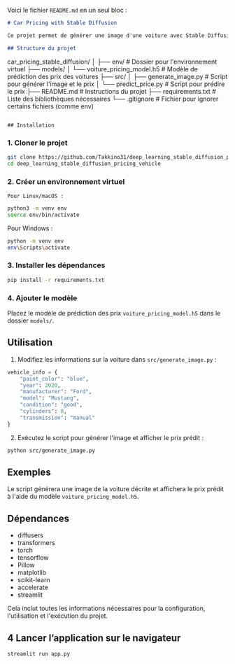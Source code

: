 Voici le fichier `README.md` en un seul bloc :

```md
# Car Pricing with Stable Diffusion

Ce projet permet de générer une image d'une voiture avec Stable Diffusion et de prédire son prix à l'aide d'un modèle de machine learning.

## Structure du projet

```
car_pricing_stable_diffusion/
│
├── env/                         # Dossier pour l'environnement virtuel
├── models/
│   └── voiture_pricing_model.h5  # Modèle de prédiction des prix des voitures
├── src/
│   ├── generate_image.py         # Script pour générer l'image et le prix
│   └── predict_price.py          # Script pour prédire le prix
├── README.md                     # Instructions du projet
├── requirements.txt              # Liste des bibliothèques nécessaires
└── .gitignore                    # Fichier pour ignorer certains fichiers (comme env)
```

## Installation
```

### 1. Cloner le projet

```bash
git clone https://github.com/Takkino31/deep_learning_stable_diffusion_pricing_vehicle
cd deep_learning_stable_diffusion_pricing_vehicle
```

### 2. Créer un environnement virtuel

```
Pour Linux/macOS :
```

```bash
python3 -m venv env
source env/bin/activate
```

Pour Windows :

```bash
python -m venv env
env\Scripts\activate
```

### 3. Installer les dépendances

```bash
pip install -r requirements.txt
```

### 4. Ajouter le modèle

Placez le modèle de prédiction des prix `voiture_pricing_model.h5` dans le dossier `models/`.

## Utilisation

1. Modifiez les informations sur la voiture dans `src/generate_image.py` :

```python
vehicle_info = {
    "paint_color": "blue",
    "year": 2020,
    "manufacturer": "Ford",
    "model": "Mustang",
    "condition": "good",
    "cylinders": 8,
    "transmission": "manual"
}
```

2. Exécutez le script pour générer l'image et afficher le prix prédit :

```bash
python src/generate_image.py
```

## Exemples

Le script générera une image de la voiture décrite et affichera le prix prédit à l'aide du modèle `voiture_pricing_model.h5`.

## Dépendances

- diffusers
- transformers
- torch
- tensorflow
- Pillow
- matplotlib
- scikit-learn
- accelerate
- streamlit

Cela inclut toutes les informations nécessaires pour la configuration, l'utilisation et l'exécution du projet.

## 4 Lancer l’application sur le navigateur

```bash
streamlit run app.py
```